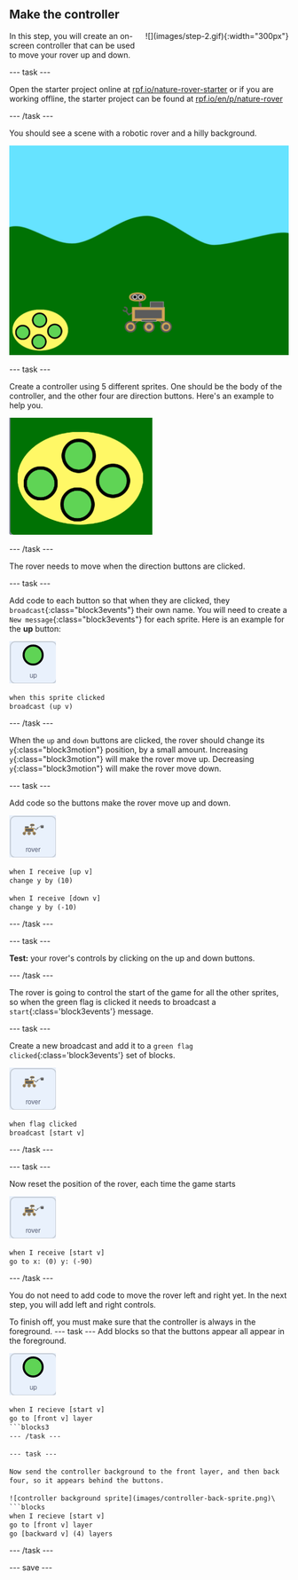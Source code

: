 ## Make the controller

<div style="display: flex; flex-wrap: wrap">
<div style="flex-basis: 200px; flex-grow: 1; margin-right: 15px;">
In this step, you will create an on-screen controller that can be used to move your rover up and down.
</div>
<div>
![](images/step-2.gif){:width="300px"}
</div>
</div>

--- task ---

Open the starter project online at [rpf.io/nature-rover-starter](https://rpf.io/nature-rover-starter) or if you are working offline, the starter project can be found at [rpf.io/en/p/nature-rover](https://rpf.io/en/p/nature-rover)

--- /task ---

You should see a scene with a robotic rover and a hilly background. 

![the staring background showing hills, a pile of mud and a robot](images/starter-background.png)

--- task ---

Create a controller using 5 different sprites. One should be the body of the controller, and the other four are direction buttons. Here's an example to help you.

![image of a controller on the Scratch stage with four green buttons on a yellow oval background](images/controller.png)

--- /task ---

The rover needs to move when the direction buttons are clicked.

--- task ---

Add code to each button so that when they are clicked, they `broadcast`{:class="block3events"} their own name. You will need to create a `New message`{:class="block3events"} for each sprite. Here is an example for the **up** button:

![the up sprite](images/up-sprite.png)
```blocks3
when this sprite clicked
broadcast (up v)
```

--- /task ---

When the `up` and `down` buttons are clicked, the rover should change its `y`{:class="block3motion"} position, by a small amount. Increasing `y`{:class="block3motion"} will make the rover move up. Decreasing `y`{:class="block3motion"} will make the rover move down.

--- task ---

Add code so the buttons make the rover move up and down.

![the rover sprite](images/rover-sprite.png)
```blocks3
when I receive [up v]
change y by (10)

when I receive [down v]
change y by (-10)
```

--- /task ---

--- task ---

**Test:** your rover's controls by clicking on the up and down buttons.

--- /task ---

The rover is going to control the start of the game for all the other sprites, so when the green flag is clicked it needs to broadcast a `start`{:class='block3events'} message.

--- task ---

Create a new broadcast and add it to a `green flag clicked`{:class='block3events'} set of blocks.

![the rover sprite](images/rover-sprite.png)
```blocks3
when flag clicked
broadcast [start v]
``` 

--- /task ---

--- task ---

Now reset the position of the rover, each time the game starts

![the rover sprite](images/rover-sprite.png)
```blocks3
when I receive [start v]
go to x: (0) y: (-90)
```

--- /task ---

You do not need to add code to move the rover left and right yet. In the next step, you will add left and right controls.

To finish off, you must make sure that the controller is always in the foreground.
--- task ---
Add blocks so that the buttons appear all appear in the foreground.

![the up sprite](images/up-sprite.png)
```blocks3
when I recieve [start v]
go to [front v] layer
```blocks3
--- /task ---

--- task ---

Now send the controller background to the front layer, and then back four, so it appears behind the buttons.

![controller background sprite](images/controller-back-sprite.png)\
```blocks
when I recieve [start v]
go to [front v] layer
go [backward v] (4) layers
```

--- /task ---

--- save ---
